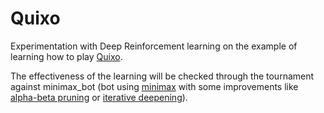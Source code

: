 # Quixo

Experimentation with Deep Reinforcement learning on the example of learning how to play [Quixo](https://boardgamegeek.com/thread/451817/quixo-detailed-review).

The effectiveness of the learning will be checked through the tournament against minimax_bot 
(bot using [minimax](https://en.wikipedia.org/wiki/Minimax) with some improvements like 
[alpha-beta pruning](https://en.wikipedia.org/wiki/Alpha%E2%80%93beta_pruning)
or [iterative deepening](https://en.wikipedia.org/wiki/Iterative_deepening_depth-first_search)).
